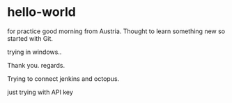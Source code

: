 # hello-world
for practice 
good morning from Austria. Thought to learn something new so started with Git.

trying in windows..

Thank you.
regards.

Trying to connect jenkins and octopus.

just trying with API key
